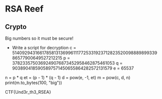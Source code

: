 # RSA Reef
## Crypto

Big numbers so it must be secure!

- Write a script for decryption
c = 5140929431661785813136996111772533192371282352009888989933986577900649527212215
p = 3782335750369249076873452958462875461053
q = 9038904185905897571450655864282572131579
e = 65537

n = p * q
et = (p - 1) * (q - 1)
d = pow(e, -1, et)
m = pow(c, d, n)
print(m.to_bytes(100, "big"))


CTF{Und3r_th3_RSEA}

